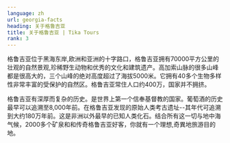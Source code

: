 ```yaml
---
language: zh
url: georgia-facts
heading: 关于格鲁吉亚
title: 关于格鲁吉亚 | Tika Tours
rank: 3
---
```

<div class="row content-row"><!-- 866 (0)-->

</div>

<div class="row content-row"><!-- 867 (3)-->
<div class="col-xs-12 col-sm-6 col-md-6"><!-- 1189 -->

格鲁吉亚位于黑海东岸,欧洲和亚洲的十字路口，格鲁吉亚拥有70000平方公里的壮观的自然景观,珍稀野生动物和优秀的文化和建筑遗产。高加索山脉的很多山峰都是很高大的，三个山峰的绝对高度超过了海拔5000米。它拥有40多个生物多样性非常丰富的受保护的自然区。格鲁吉亚常住人口约400万，国家并不拥挤。


</div>

<div class="col-xs-12 col-sm-6 col-md-6"><!-- 1190 -->

格鲁吉亚有深厚而复杂的历史。是世界上第一个信奉基督教的国家。葡萄酒的历史最早可以追溯至8,000年前。在格鲁吉亚发现的原始人类考古遗址--其年代可追溯到大约180万年前。这是非洲以外最早的已知人类化石。结合所有这一切与地中海气候，2000多个矿泉和和传奇格鲁吉亚好客，你就有一个理想,奇異地旅游目的地。


</div>

</div>

